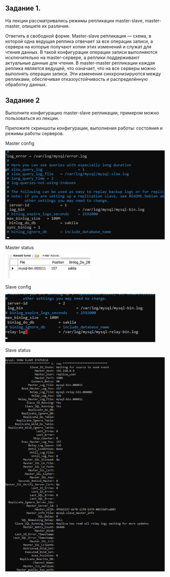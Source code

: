 
## Задание 1.
На лекции рассматривались режимы репликации master-slave, master-master, опишите их различия.

Ответить в свободной форме.
Master-slave репликация —  схема, в которой одна ведущая реплика отвечает за все операции записи, а сервера на которые  получают копии этих изменений и служат для чтения данных. В такой конфигурации операции записи выполняются исключительно на master-сервере, а реплики поддерживают актуальные данные для чтения.
В master-master репликации каждая реплика является ведущей, что означает, что на все серверы можно выполнять операции записи. Эти изменения синхронизируются между репликами, обеспечивая отказоустойчивость и распределённую обработку данных.


## Задание 2
Выполните конфигурацию master-slave репликации, примером можно пользоваться из лекции.

Приложите скриншоты конфигурации, выполнения работы: состояния и режимы работы серверов.

Master config

![test](https://github.com/Padawan18/databases/blob/main/1.1.png)

Master status 

![test](https://github.com/Padawan18/databases/blob/main/2.2.png)

Slave config

![test](https://github.com/Padawan18/databases/blob/main/4.4.png)

Slave status 

![test](https://github.com/Padawan18/databases/blob/main/3.3.png)
